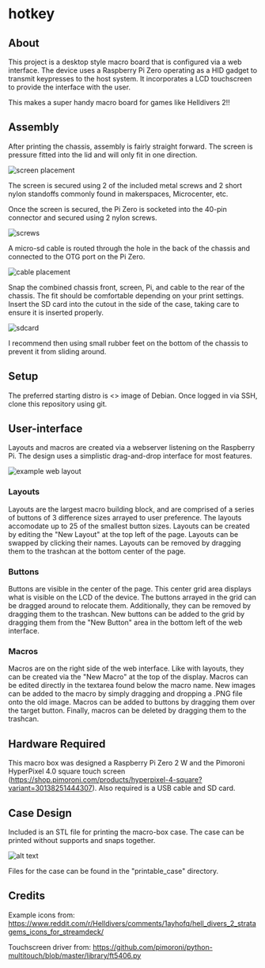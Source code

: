 # hotkey

##  About

This project is a desktop style macro board that is configured via a web interface. The device uses a Raspberry Pi Zero operating as a HID gadget to transmit keypresses to the host system.  It incorporates a LCD touchscreen to provide the interface with the user.

This makes a super handy macro board for games like Helldivers 2!!

## Assembly
After printing the chassis, assembly is fairly straight forward.  The screen is pressure fitted into the lid and will only fit in one direction.

![screen placement](./help_images/screen.png)

The screen is secured using 2 of the included metal screws and 2 short nylon standoffs commonly found in makerspaces, Microcenter, etc.

Once the screen is secured, the Pi Zero is socketed into the 40-pin connector and secured using 2 nylon screws.

![screws](./help_images/screws.png)

A micro-sd cable is routed through the hole in the back of the chassis and connected to the OTG port on the Pi Zero.

![cable placement](./help_images/cable.png)

Snap the combined chassis front, screen, Pi, and cable to the rear of the chassis.  The fit should be comfortable depending on your print settings.  Insert the SD card into the cutout in the side of the case, taking care to ensure it is inserted properly.

![sdcard](./help_images/sdcard.png)

I recommend then using small rubber feet on the bottom of the chassis to prevent it from sliding around.

## Setup
The preferred starting distro is <> image of Debian.  Once logged in via SSH, clone this repository using git.


## User-interface

Layouts and macros are created via a webserver listening on the Raspberry Pi.  The design uses a simplistic drag-and-drop interface for most features.

![example web layout](./help_images/web_layout.png)

### Layouts

Layouts are the largest macro building block, and are comprised of a series of buttons of 3 difference sizes arrayed to user preference.  The layouts accomodate up to 25 of the smallest button sizes.  Layouts can be created by editing the "New Layout" at the top left of the page. Layouts can be swapped by clicking their names.  Layouts can be removed by dragging them to the trashcan at the bottom center of the page.

### Buttons

Buttons are visible in the center of the page.  This center grid area displays what is visible on the LCD of the device.  The buttons arrayed in the grid can be dragged around to relocate them.  Additionally, they can be removed by dragging them to the trashcan.  New buttons can be added to the grid by dragging them from the "New Button" area in the bottom left of the web interface.

### Macros

Macros are on the right side of the web interface.  Like with layouts, they can be created via the "New Macro" at the top of the display.  Macros can be edited directly in the textarea found below the macro name.  New images can be added to the macro by simply dragging and dropping a .PNG file onto the old image.  Macros can be added to buttons by dragging them over the target button.  Finally, macros can be deleted by dragging them to the trashcan.

## Hardware Required

This macro box was designed a Raspberry Pi Zero 2 W and the Pimoroni HyperPixel 4.0 square touch screen (https://shop.pimoroni.com/products/hyperpixel-4-square?variant=30138251444307).  Also required is a USB cable and SD card.

## Case Design

Included is an STL file for printing the macro-box case.  The case can be printed without supports and snaps together.

![alt text](./printable_case/case_screenshot.png)

Files for the case can be found in the "printable_case" directory.

## Credits

Example icons from: https://www.reddit.com/r/Helldivers/comments/1ayhofq/hell_divers_2_stratagems_icons_for_streamdeck/

Touchscreen driver from: https://github.com/pimoroni/python-multitouch/blob/master/library/ft5406.py